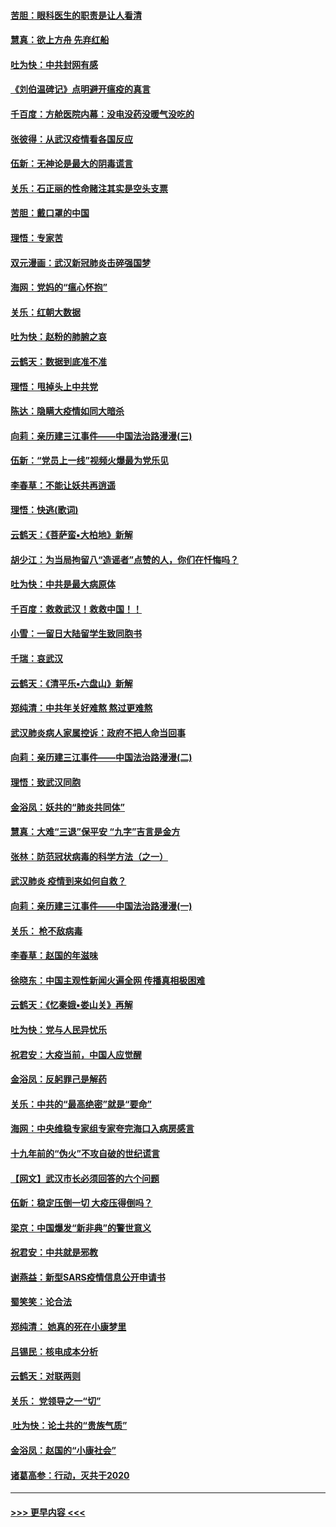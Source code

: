 #### [苦胆：眼科医生的职责是让人看清](../pages/nsc993/n11853840.md?t=02091411) 
#### [慧真：欲上方舟 先弃红船](../pages/nsc993/n11853483.md?t=02091411) 
#### [吐为快：中共封网有感](../pages/nsc993/n11852575.md?t=02091411) 
#### [《刘伯温碑记》点明避开瘟疫的真言](../pages/nsc993/n11852128.md?t=02091411) 
#### [千百度：方舱医院内幕：没电没药没暖气没吃的](../pages/nsc993/n11850211.md?t=02091411) 
#### [张彼得：从武汉疫情看各国反应](../pages/nsc993/n11850102.md?t=02091411) 
#### [伍新：无神论是最大的阴毒谎言](../pages/nsc993/n11846129.md?t=02091411) 
#### [关乐：石正丽的性命赌注其实是空头支票](../pages/nsc993/n11846109.md?t=02091411) 
#### [苦胆：戴口罩的中国](../pages/nsc993/n11845576.md?t=02091411) 
#### [理悟：专家苦](../pages/nsc993/n11845564.md?t=02091411) 
#### [双元漫画：武汉新冠肺炎击碎强国梦](../pages/nsc993/n11843320.md?t=02091411) 
#### [海网：党妈的“瘟心怀抱”](../pages/nsc993/n11840740.md?t=02091411) 
#### [关乐：红朝大数据](../pages/nsc993/n11840675.md?t=02091411) 
#### [吐为快：赵粉的肺腑之哀](../pages/nsc993/n11840618.md?t=02091411) 
#### [云鹤天：数据到底准不准](../pages/nsc993/n11840325.md?t=02091411) 
#### [理悟：甩掉头上中共党](../pages/nsc993/n11838826.md?t=02091411) 
#### [陈达：隐瞒大疫情如同大暗杀](../pages/nsc993/n11838771.md?t=02091411) 
#### [向莉：亲历建三江事件——中国法治路漫漫(三)](../pages/nsc993/n11831825.md?t=02091411) 
#### [伍新：“党员上一线”视频火爆最为党乐见](../pages/nsc993/n11838200.md?t=02091411) 
#### [李春草：不能让妖共再逍遥](../pages/nsc993/n11838102.md?t=02091411) 
#### [理悟：快逃(歌词)](../pages/nsc993/n11838083.md?t=02091411) 
#### [云鹤天：《菩萨蛮▪大柏地》新解](../pages/nsc993/n11838059.md?t=02091411) 
#### [胡少江：为当局拘留八“造谣者”点赞的人，你们在忏悔吗？](../pages/nsc993/n11836801.md?t=02091411) 
#### [吐为快：中共是最大病原体](../pages/nsc993/n11836748.md?t=02091411) 
#### [千百度：救救武汉！救救中国！！](../pages/nsc993/n11836145.md?t=02091411) 
#### [小雪：一留日大陆留学生致同胞书](../pages/nsc993/n11834624.md?t=02091411) 
#### [千瑞：哀武汉](../pages/nsc993/n11833647.md?t=02091411) 
#### [云鹤天：《清平乐▪六盘山》新解](../pages/nsc993/n11833611.md?t=02091411) 
#### [郑纯清：中共年关好难熬 熬过更难熬](../pages/nsc993/n11833489.md?t=02091411) 
#### [武汉肺炎病人家属控诉：政府不把人命当回事](../pages/nsc993/n11833205.md?t=02091411) 
#### [向莉：亲历建三江事件——中国法治路漫漫(二)](../pages/nsc993/n11829102.md?t=02091411) 
#### [理悟：致武汉同胞](../pages/nsc993/n11831522.md?t=02091411) 
#### [金浴凤：妖共的“肺炎共同体”](../pages/nsc993/n11829448.md?t=02091411) 
#### [慧真：大难“三退”保平安 “九字”吉言是金方](../pages/nsc993/n11829501.md?t=02091411) 
#### [张林：防范冠状病毒的科学方法（之一）](../pages/nsc993/n11828618.md?t=02091411) 
#### [武汉肺炎 疫情到来如何自救？](../pages/nsc993/n11827632.md?t=02091411) 
#### [向莉：亲历建三江事件——中国法治路漫漫(一)](../pages/nsc993/n11827190.md?t=02091411) 
#### [关乐： 枪不敌病毒](../pages/nsc993/n11826746.md?t=02091411) 
#### [李春草：赵国的年滋味](../pages/nsc993/n11826321.md?t=02091411) 
#### [徐晓东：中国主观性新闻火遍全网 传播真相极困难](../pages/nsc993/n11826508.md?t=02091411) 
#### [云鹤天：《忆秦娥▪娄山关》再解](../pages/nsc993/n11824682.md?t=02091411) 
#### [吐为快：党与人民异忧乐](../pages/nsc993/n11824660.md?t=02091411) 
#### [祝君安：大疫当前，中国人应觉醒](../pages/nsc993/n11821946.md?t=02091411) 
#### [金浴凤：反躬罪己是解药](../pages/nsc993/n11820280.md?t=02091411) 
#### [关乐：中共的“最高绝密”就是“要命”](../pages/nsc993/n11816946.md?t=02091411) 
#### [海网：中央维稳专家组专家夸完海口入病房感言](../pages/nsc993/n11815138.md?t=02091411) 
#### [十九年前的“伪火”不攻自破的世纪谎言](../pages/nsc993/n11813238.md?t=02091411) 
#### [【网文】武汉市长必须回答的六个问题](../pages/nsc993/n11813848.md?t=02091411) 
#### [伍新：稳定压倒一切 大疫压得倒吗？](../pages/nsc993/n11812634.md?t=02091411) 
#### [梁京：中国爆发“新非典”的警世意义](../pages/nsc993/n11812554.md?t=02091411) 
#### [祝君安：中共就是邪教](../pages/nsc993/n11812431.md?t=02091411) 
#### [谢燕益：新型SARS疫情信息公开申请书](../pages/nsc993/n11808840.md?t=02091411) 
#### [蜀笑笑：论合法](../pages/nsc993/n11808064.md?t=02091411) 
#### [郑纯清： 她真的死在小康梦里](../pages/nsc993/n11806623.md?t=02091411) 
#### [吕锡民：核电成本分析](../pages/nsc993/n11806284.md?t=02091411) 
#### [云鹤天：对联两则](../pages/nsc993/n11805957.md?t=02091411) 
#### [关乐： 党领导之一“切”](../pages/nsc993/n11804505.md?t=02091411) 
#### [ 吐为快：论土共的“贵族气质”](../pages/nsc993/n11804490.md?t=02091411) 
#### [金浴凤：赵国的“小康社会”](../pages/nsc993/n11804452.md?t=02091411) 
#### [诸葛高参：行动，灭共于2020](../pages/nsc993/n11804120.md?t=02091411) 

----
#### [ >>> 更早内容 <<< ](../indexes/nsc993-earlier.md)
